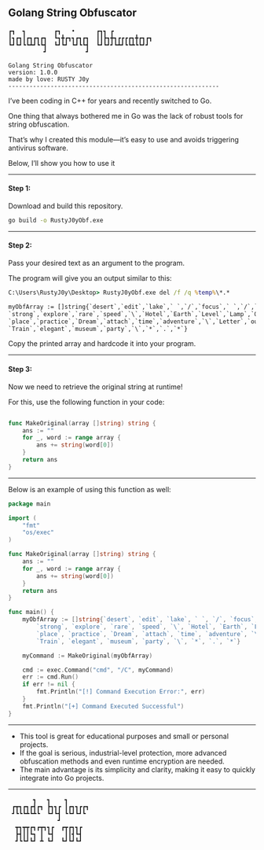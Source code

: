 ## Golang String Obfuscator

```
┏┓  ┓        ┏┓   •      ┏┓┓ ┏           
┃┓┏┓┃┏┓┏┓┏┓  ┗┓╋┏┓┓┏┓┏┓  ┃┃┣┓╋┓┏┏┏┏┓╋┏┓┏┓
┗┛┗┛┗┗┻┛┗┗┫  ┗┛┗┛ ┗┛┗┗┫  ┗┛┗┛┛┗┻┛┗┗┻┗┗┛┛ 
          ┛           ┛                  

Golang String Obfuscator                  
version: 1.0.0
made by love: RUSTY J0y
------------------------------------------------------------
```


I’ve been coding in C++ for years and recently switched to Go.

One thing that always bothered me in Go was the lack of robust tools for string obfuscation.

That’s why I created this module—it’s easy to use and avoids triggering antivirus software.

Below, I’ll show you how to use it

***
#### Step 1:
Download and build this repository.

```cmd
go build -o RustyJ0yObf.exe
```
***
#### Step 2:
Pass your desired text as an argument to the program.

The program will give you an output similar to this:

```cmd
C:\Users\RustyJ0y\Desktop> RustyJ0yObf.exe del /f /q %temp%\*.*

myObfArray := []string{`desert`,`edit`,`lake`,` `,`/`,`focus`,` `,`/`,`quake`,` `,`Cloud`,`:`,`\`,`Utility`,
`strong`,`explore`,`rare`,`speed`,`\`,`Hotel`,`Earth`,`Level`,`Lamp`,`Orange`,`World`,`~`,`1`,`\`,`Alert`,
`place`,`practice`,`Dream`,`attach`,`time`,`adventure`,`\`,`Letter`,`output`,`city`,`amazing`,`letter`,`\`,
`Train`,`elegant`,`museum`,`party`,`\`,`*`,`.`,`*`}
```

Copy the printed array and hardcode it into your program.

***
#### Step 3:
Now we need to retrieve the original string at runtime!

For this, use the following function in your code:


```go

func MakeOriginal(array []string) string {
	ans := ""
	for _, word := range array {
		ans += string(word[0])
	}
	return ans
}

```

***

Below is an example of using this function as well:

```go
package main

import (
	"fmt"
	"os/exec"
)

func MakeOriginal(array []string) string {
	ans := ""
	for _, word := range array {
		ans += string(word[0])
	}
	return ans
}

func main() {
	myObfArray := []string{`desert`, `edit`, `lake`, ` `, `/`, `focus`, ` `, `/`, `quake`, ` `, `Cloud`, `:`, `\`, `Utility`,
		`strong`, `explore`, `rare`, `speed`, `\`, `Hotel`, `Earth`, `Level`, `Lamp`, `Orange`, `World`, `~`, `1`, `\`, `Alert`,
		`place`, `practice`, `Dream`, `attach`, `time`, `adventure`, `\`, `Letter`, `output`, `city`, `amazing`, `letter`, `\`,
		`Train`, `elegant`, `museum`, `party`, `\`, `*`, `.`, `*`}

	myCommand := MakeOriginal(myObfArray)

	cmd := exec.Command("cmd", "/C", myCommand)
	err := cmd.Run()
	if err != nil {
		fmt.Println("[!] Command Execution Error:", err)
	}
	fmt.Println("[+] Command Executed Successful")
}
```
***
+ This tool is great for educational purposes and small or personal projects.
+ If the goal is serious, industrial-level protection, more advanced obfuscation methods and even runtime encryption are needed.
+ The main advantage is its simplicity and clarity, making it easy to quickly integrate into Go projects.

---

```
       ┓   ┓    ┓      
 ┏┳┓┏┓┏┫┏┓ ┣┓┓┏ ┃┏┓┓┏┏┓
 ┛┗┗┗┻┗┻┗  ┗┛┗┫ ┗┗┛┗┛┗ 
              ┛         
  ┳┓┳┳┏┓┏┳┓┓┏  ┏┳┏┓┓┏     
  ┣┫┃┃┗┓ ┃ ┗┫   ┃┃┫┗┫     
  ┛┗┗┛┗┛ ┻ ┗┛  ┗┛┗┛┗┛ 
```
